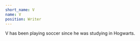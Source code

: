 ```yaml
---
short_name: V
name: V
position: Writer
---
```

V has been playing soccer since he was studying in Hogwarts.